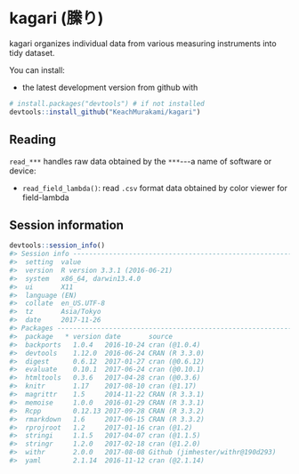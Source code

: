 <!-- README.md is generated from README.Rmd. Please edit that file -->
kagari (縢り)
=============

kagari organizes individual data from various measuring instruments into tidy dataset.

You can install:

-   the latest development version from github with

``` r
# install.packages("devtools") # if not installed
devtools::install_github("KeachMurakami/kagari")
```

Reading
-------

`read_***` handles raw data obtained by the `***`---a name of software or device:

-   `read_field_lambda()`: read `.csv` format data obtained by color viewer for field-lambda

<!-- ```{r demo_read} -->
<!-- library(gasexchangeR) -->
<!-- sample_single <- "https://raw.githubusercontent.com/KeachMurakami/gasexchangeR/master/R/LI6400.txt" -->
<!-- sample_multi <- c("https://raw.githubusercontent.com/KeachMurakami/gasexchangeR/master/R/LI6400.txt", -->
<!--                   "https://raw.githubusercontent.com/KeachMurakami/gasexchangeR/master/R/LI6400XT.txt") -->
<!-- # simple read -->
<!-- read_licor(file = sample_single) -->
<!-- # include logs for changes in conditions -->
<!-- read_licor(file = sample_single, info_log = T) -->
<!-- # read multiple files into a data frame -->
<!-- read_licor(file = sample_multi) -->
<!-- ``` -->
<!-- ## Visualizations -->
<!-- `gasexchangeR` implements the following verbs useful for visualizations: -->
<!-- * `li_scat()`: view a relationship between variables -->
<!--     * `li_scat_light()`: -->
<!--     * `li_scat_co2()`: -->
<!--     * `li_scat_h2o()`: -->
<!--     * `li_scat_temp()`: -->
<!-- * `li_course()`: view time course of a variable -->
<!-- * `li_check()`: view primitive plots to check the environmental stability during the measurement -->
<!-- ```{r demo_plot} -->
<!-- li_scat(file = sample_multi, color = "VpdL") -->
<!-- li_course(file = sample_multi, color = "Ci") -->
<!-- ``` -->
Session information
-------------------

``` r
devtools::session_info()
#> Session info --------------------------------------------------------------
#>  setting  value                       
#>  version  R version 3.3.1 (2016-06-21)
#>  system   x86_64, darwin13.4.0        
#>  ui       X11                         
#>  language (EN)                        
#>  collate  en_US.UTF-8                 
#>  tz       Asia/Tokyo                  
#>  date     2017-11-26
#> Packages ------------------------------------------------------------------
#>  package   * version date       source                          
#>  backports   1.0.4   2016-10-24 cran (@1.0.4)                   
#>  devtools    1.12.0  2016-06-24 CRAN (R 3.3.0)                  
#>  digest      0.6.12  2017-01-27 cran (@0.6.12)                  
#>  evaluate    0.10.1  2017-06-24 cran (@0.10.1)                  
#>  htmltools   0.3.6   2017-04-28 cran (@0.3.6)                   
#>  knitr       1.17    2017-08-10 cran (@1.17)                    
#>  magrittr    1.5     2014-11-22 CRAN (R 3.3.1)                  
#>  memoise     1.0.0   2016-01-29 CRAN (R 3.3.1)                  
#>  Rcpp        0.12.13 2017-09-28 CRAN (R 3.3.2)                  
#>  rmarkdown   1.6     2017-06-15 CRAN (R 3.3.2)                  
#>  rprojroot   1.2     2017-01-16 cran (@1.2)                     
#>  stringi     1.1.5   2017-04-07 cran (@1.1.5)                   
#>  stringr     1.2.0   2017-02-18 cran (@1.2.0)                   
#>  withr       2.0.0   2017-08-08 Github (jimhester/withr@190d293)
#>  yaml        2.1.14  2016-11-12 cran (@2.1.14)
```
